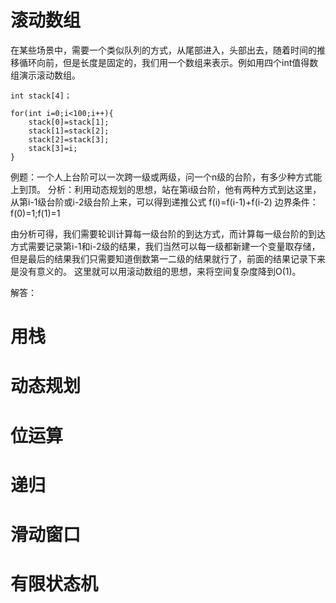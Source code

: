 # 滚动数组
在某些场景中，需要一个类似队列的方式，从尾部进入，头部出去，随着时间的推移循环向前，但是长度是固定的，我们用一个数组来表示。例如用四个int值得数组演示滚动数组。

```
int stack[4]；

for(int i=0;i<100;i++){
    stack[0]=stack[1];
    stack[1]=stack[2];
    stack[2]=stack[3];
    stack[3]=i;
}
```

例题：一个人上台阶可以一次跨一级或两级，问一个n级的台阶，有多少种方式能上到顶。
分析：利用动态规划的思想，站在第i级台阶，他有两种方式到达这里，从第i-1级台阶或i-2级台阶上来，可以得到递推公式
f(i)=f(i-1)+f(i-2)
边界条件：f(0)=1;f(1)=1

由分析可得，我们需要轮训计算每一级台阶的到达方式，而计算每一级台阶的到达方式需要记录第i-1和i-2级的结果，我们当然可以每一级都新建一个变量取存储，但是最后的结果我们只需要知道倒数第一二级的结果就行了，前面的结果记录下来是没有意义的。
这里就可以用滚动数组的思想，来将空间复杂度降到O(1)。

解答：


# 用栈

# 动态规划

# 位运算



# 递归

# 滑动窗口

# 有限状态机


